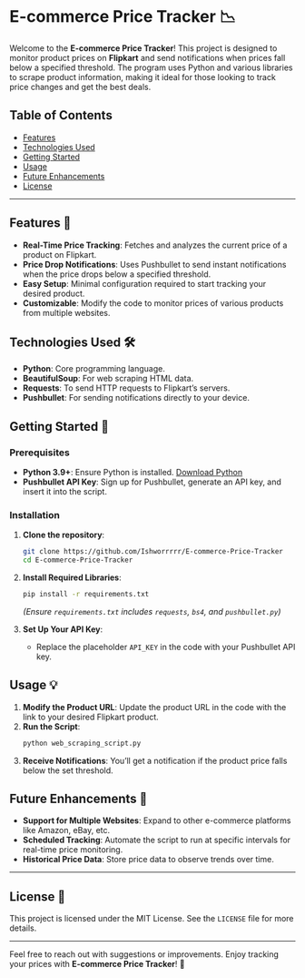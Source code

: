 # E-commerce Price Tracker 📉

Welcome to the **E-commerce Price Tracker**! This project is designed to monitor product prices on **Flipkart** and send notifications when prices fall below a specified threshold. The program uses Python and various libraries to scrape product information, making it ideal for those looking to track price changes and get the best deals.

## Table of Contents
- [Features](#features)
- [Technologies Used](#technologies-used)
- [Getting Started](#getting-started)
- [Usage](#usage)
- [Future Enhancements](#future-enhancements)
- [License](#license)

---

## Features 🌟

- **Real-Time Price Tracking**: Fetches and analyzes the current price of a product on Flipkart.
- **Price Drop Notifications**: Uses Pushbullet to send instant notifications when the price drops below a specified threshold.
- **Easy Setup**: Minimal configuration required to start tracking your desired product.
- **Customizable**: Modify the code to monitor prices of various products from multiple websites.

## Technologies Used 🛠

- **Python**: Core programming language.
- **BeautifulSoup**: For web scraping HTML data.
- **Requests**: To send HTTP requests to Flipkart’s servers.
- **Pushbullet**: For sending notifications directly to your device.

## Getting Started 🚀

### Prerequisites
- **Python 3.9+**: Ensure Python is installed. [Download Python](https://www.python.org/downloads/)
- **Pushbullet API Key**: Sign up for Pushbullet, generate an API key, and insert it into the script.

### Installation

1. **Clone the repository**:
   ```bash
   git clone https://github.com/Ishworrrrr/E-commerce-Price-Tracker
   cd E-commerce-Price-Tracker
   ```

2. **Install Required Libraries**:
   ```bash
   pip install -r requirements.txt
   ```
   *(Ensure `requirements.txt` includes `requests`, `bs4`, and `pushbullet.py`)*

3. **Set Up Your API Key**:
   - Replace the placeholder `API_KEY` in the code with your Pushbullet API key.

## Usage 💡

1. **Modify the Product URL**: Update the product URL in the code with the link to your desired Flipkart product.
2. **Run the Script**:
   ```bash
   python web_scraping_script.py
   ```
3. **Receive Notifications**: You’ll get a notification if the product price falls below the set threshold.

## Future Enhancements 🔮

- **Support for Multiple Websites**: Expand to other e-commerce platforms like Amazon, eBay, etc.
- **Scheduled Tracking**: Automate the script to run at specific intervals for real-time price monitoring.
- **Historical Price Data**: Store price data to observe trends over time.

---

## License 📝
This project is licensed under the MIT License. See the `LICENSE` file for more details.

---

Feel free to reach out with suggestions or improvements. Enjoy tracking your prices with **E-commerce Price Tracker**! 🎉

